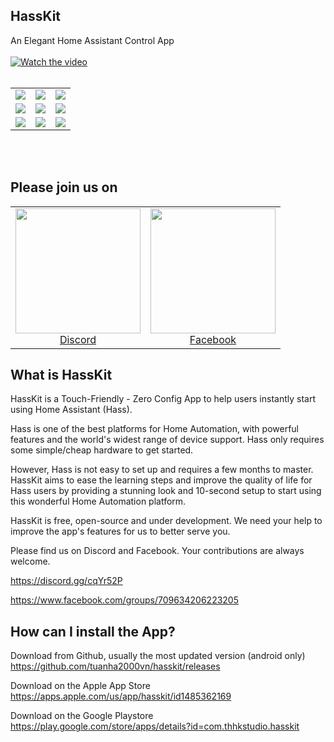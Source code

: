 ## HassKit

An Elegant Home Assistant Control App
<br><br>
[![Watch the video](https://github.com/tuanha2000vn/hasskit/blob/master/graphic%20template/Promo/STORY%20(0-00-35-12).paused.png?raw=true)](https://www.youtube.com/watch?v=Cwpf4ENdC5k)
<br><br>
<table width="100%">
<tbody>
<tr align="center">
<td><img src="https://github.com/tuanha2000vn/hasskit/blob/master/graphic%20template/Promo/general.gif"></td>
<td><img src="https://https://github.com/tuanha2000vn/hasskit/blob/master/graphic%20template/Promo/edit.gif"></td>
<td><img src="https://github.com/tuanha2000vn/hasskit/blob/master/graphic%20template/Promo/settings.gif"></td>
</tr>
<tr align="center">
<td><img src="https://github.com/tuanha2000vn/hasskit/blob/master/graphic%20template/Promo/climate.gif"></td>
<td><img src="https://github.com/tuanha2000vn/hasskit/blob/master/graphic%20template/Promo/fan.gif"></td>
<td><img src="https://github.com/tuanha2000vn/hasskit/blob/master/graphic%20template/Promo/media_player.gif"></td>
</tr>
<tr align="center">
<td><img src="https://github.com/tuanha2000vn/hasskit/blob/master/graphic%20template/Promo/home_alarm.gif"></td>
<td><img src="https://github.com/tuanha2000vn/hasskit/blob/master/graphic%20template/Promo/light.gif"></td>
<td><img src="https://github.com/tuanha2000vn/hasskit/blob/master/graphic%20template/Promo/curtain.gif"></td>
</tr>
</tbody>
</table>
<br><br>

## Please join us on

<table width="100%">
<tbody>
<tr align="center">
<td><a href="https://discord.gg/cqYr52P"><img src="https://github.com/tuanha2000vn/hasskit/blob/master/assets/images/discord-512.png" alt="" width="200" /><br />Discord</a></td>
<td><a href="https://www.facebook.com/groups/709634206223205"><img src="https://github.com/tuanha2000vn/hasskit/blob/master/assets/images/facebook-logo.png" alt="" width="200" /><br />Facebook</a></td>
</tr>
</tbody>
</table>

## What is HassKit

HassKit is a Touch-Friendly - Zero Config App to help users instantly start using Home Assistant (Hass).

Hass is one of the best platforms for Home Automation, with powerful features and the world's widest range of device support. Hass only requires some simple/cheap hardware to get started.

However, Hass is not easy to set up and requires a few months to master. HassKit aims to ease the learning steps and improve the quality of life for Hass users by providing a stunning look and 10-second setup to start using this wonderful Home Automation platform.

HassKit is free, open-source and under development. We need your help to improve the app's features for us to better serve you.

Please find us on Discord and Facebook. Your contributions are always welcome.

https://discord.gg/cqYr52P

https://www.facebook.com/groups/709634206223205

## How can I install the App?

Download from Github, usually the most updated version (android only)
https://github.com/tuanha2000vn/hasskit/releases

Download on the Apple App Store
https://apps.apple.com/us/app/hasskit/id1485362169

Download on the Google Playstore
https://play.google.com/store/apps/details?id=com.thhkstudio.hasskit
